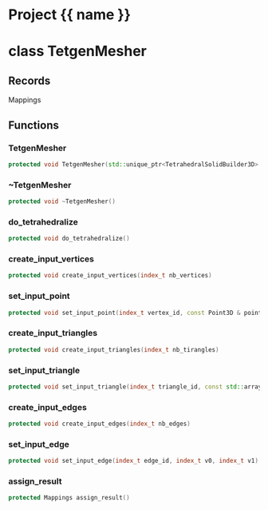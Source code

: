 <script setup>
import {useRoute} from 'vitepress'
const {path} = useRoute()
const tokens = path.split('/')
const words = tokens[2].split('-');
for (let i = 0; i < words.length; i++) {
    words[i] = words[i].charAt(0).toUpperCase() + words[i].slice(1);
    words[i] = words[i].replace('geode', 'Geode')
}
const name = words.join('-');
</script>
# Project {{ name }}

# class TetgenMesher


## Records

Mappings



## Functions

### TetgenMesher

```cpp
protected void TetgenMesher(std::unique_ptr<TetrahedralSolidBuilder3D> && mesh_builder, std::vector<Point3D> && internal_points)
```


### ~TetgenMesher

```cpp
protected void ~TetgenMesher()
```


### do_tetrahedralize

```cpp
protected void do_tetrahedralize()
```


### create_input_vertices

```cpp
protected void create_input_vertices(index_t nb_vertices)
```


### set_input_point

```cpp
protected void set_input_point(index_t vertex_id, const Point3D & point)
```


### create_input_triangles

```cpp
protected void create_input_triangles(index_t nb_tirangles)
```


### set_input_triangle

```cpp
protected void set_input_triangle(index_t triangle_id, const std::array<index_t, 3> & vertices)
```


### create_input_edges

```cpp
protected void create_input_edges(index_t nb_edges)
```


### set_input_edge

```cpp
protected void set_input_edge(index_t edge_id, index_t v0, index_t v1)
```


### assign_result

```cpp
protected Mappings assign_result()
```




